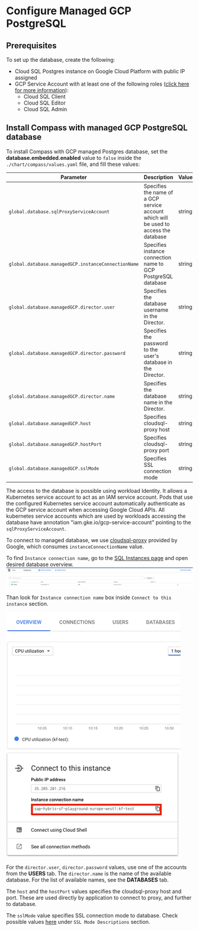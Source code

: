 # Configure Managed GCP PostgreSQL

## Prerequisites

To set up the database, create the following:

* Cloud SQL Postgres instance on Google Cloud Platform with public IP assigned
* GCP Service Account with at least one of the following roles ([click here for more information](https://cloud.google.com/sql/docs/postgres/connect-external-app#4_if_required_by_your_authentication_method_create_a_service_account)):
  - Cloud SQL Client
  - Cloud SQL Editor
  - Cloud SQL Admin

## Install Compass with managed GCP PostgreSQL database

To install Compass with GCP managed Postgres database, set the **database.embedded.enabled** value to `false` inside the `./chart/compass/values.yaml` file, and fill these values:

| Parameter | Description | Values | Default |
| --- | --- | --- | --- |
| `global.database.sqlProxyServiceAccount` | Specifies the name of a GCP service account which will be used to access the database | string | "proxy-user@gcp-cmp.iam.gserviceaccount.com" |
| `global.database.managedGCP.instanceConnectionName` | Specifies instance connection name to GCP PostgreSQL database | string | "" |
| `global.database.managedGCP.director.user` | Specifies the database username in the Director. | string | "" |
| `global.database.managedGCP.director.password` | Specifies the password to the user's database in the Director. | string | "" |
| `global.database.managedGCP.director.name` | Specifies the database name in the Director. | string | "" |
| `global.database.managedGCP.host` | Specifies cloudsql-proxy host | string | "localhost" |
| `global.database.managedGCP.hostPort` | Specifies cloudsql-proxy port | string | "5432" |
| `global.database.managedGCP.sslMode` | Specifies SSL connection mode | string | "" |

The access to the database is possible using workload Identity.
It allows a Kubernetes service account to act as an IAM service account.
Pods that use the configured Kubernetes service account automatically authenticate as the GCP service account when accessing Google Cloud APIs. 
All kubernetes service accounts which are used by workloads accessing the database have annotation "iam.gke.io/gcp-service-account" pointing to the `sqlProxyServiceAccount`.

To connect to managed database, we use [cloudsql-proxy](https://cloud.google.com/sql/docs/postgres/sql-proxy) provided by Google, which consumes `instanceConnectionName` value.

To find `Instance connection name`, go to the [SQL Instances page](https://console.cloud.google.com/sql/instances) and open desired database overview.
![Instance connection String](./assets/sql-instances-list.png)

Than look for `Instance connection name` box inside `Connect to this instance` section.

![Instance connection String](./assets/instance-connection-string.png)

For the `director.user`, `director.password` values, use one of the accounts from the **USERS** tab. The `director.name` is the name of the available database. For the list of available names, see the **DATABASES** tab.

The `host` and the `hostPort` values specifies the cloudsql-proxy host and port. These are used directly by application to connect to proxy, and further to database.

The `sslMode` value specifies SSL connection mode to database. Check possible values [here](https://www.postgresql.org/docs/9.1/libpq-ssl.html) under `SSL Mode Descriptions` section.
